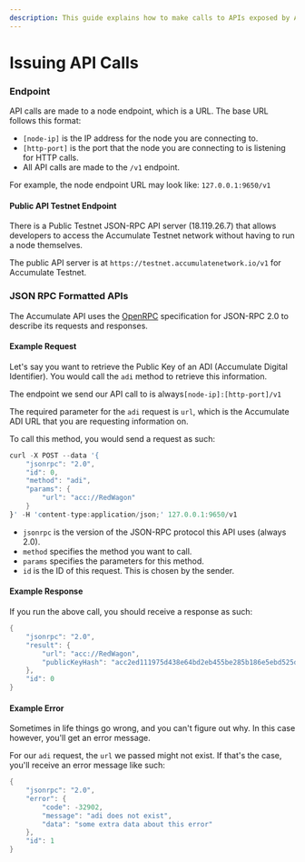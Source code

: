 ```yaml
---
description: This guide explains how to make calls to APIs exposed by Accumulate nodes.
---
```


# Issuing API Calls

### Endpoint

API calls are made to a node endpoint, which is a URL. The base URL follows this format:

* `[node-ip]` is the IP address for the node you are connecting to.
* `[http-port]` is the port that the node you are connecting to is listening for HTTP calls.
* All API calls are made to the `/v1` endpoint.

For example, the node endpoint URL may look like: `127.0.0.1:9650/v1`

#### Public API Testnet Endpoint

There is a Public Testnet JSON-RPC API server \(18.119.26.7\)  that allows developers to access the Accumulate Testnet network without having to run a node themselves. 

The public API server is at `https://testnet.accumulatenetwork.io/v1` for Accumulate Testnet.



### JSON RPC Formatted APIs

The Accumulate API uses the [OpenRPC](https://open-rpc.org/) specification for JSON-RPC 2.0 to describe its requests and responses.

#### Example Request

Let's say you want to retrieve the Public Key of an ADI \(Accumulate Digital Identifier\). You would call the `adi` method to retrieve this information.

The endpoint we send our API call to is always`[node-ip]:[http-port]/v1`

The required parameter for the `adi` request is `url`, which is the Accumulate ADI URL that you are requesting information on.

To call this method, you would send a request as such:

```d
curl -X POST --data '{
    "jsonrpc": "2.0",
    "id": 0,
    "method": "adi",
    "params": {
        "url": "acc://RedWagon"
    }
}' -H 'content-type:application/json;' 127.0.0.1:9650/v1

```

* `jsonrpc` is the version of the JSON-RPC protocol this API uses \(always 2.0\).
* `method` specifies the method you want to call.
* `params` specifies the parameters for this method.
* `id` is the ID of this request. This is chosen by the sender.

#### 

#### Example Response

If you run the above call, you should receive a response as such:

```d
{
    "jsonrpc": "2.0",
    "result": {
        "url": "acc://RedWagon",
        "publicKeyHash": "acc2ed111975d438e64bd2eb455be285b186e5ebd525d45dd8c274dff30edb59",
    },
    "id": 0
}

```

#### 

#### Example Error

Sometimes in life things go wrong, and you can't figure out why. In this case however, you'll get an error message.

For our `adi` request, the `url` we passed might not exist. If that's the case, you'll receive an error message like such:

```d
{
    "jsonrpc": "2.0",
    "error": {
        "code": -32902,
        "message": "adi does not exist",
        "data": "some extra data about this error"
    },
    "id": 1
}
```

